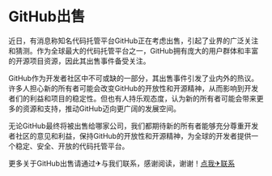 # GitHub出售

近日，有消息称知名代码托管平台GitHub正在考虑出售，引起了业界的广泛关注和猜测。作为全球最大的代码托管平台之一，GitHub拥有庞大的用户群体和丰富的开源项目资源，因此其出售事件备受关注。

GitHub作为开发者社区中不可或缺的一部分，其出售事件引发了业内外的热议。许多人担心新的所有者可能会改变GitHub的开放性和开源精神，从而影响到开发者们的利益和项目的稳定性。但也有人持乐观态度，认为新的所有者可能会带来更多的资源和支持，推动GitHub迈向更广阔的发展空间。

无论GitHub最终将被出售给哪家公司，我们都期待新的所有者能够充分尊重开发者社区的意见和利益，保持GitHub的开放性和开源精神，为全球的开发者提供一个稳定、安全、开放的代码托管平台。

更多关于GitHub出售请通过✈与我们联系，感谢阅读，谢谢！[点我✈联系](https://sms.k02.cc)